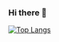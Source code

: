 ### Hi there 👋

[![Top Langs](https://github-readme-stats.vercel.app/api/top-langs/?username=steallight&layout=compact)](https://github.com/anuraghazra/github-readme-stats)

<!--
**Steallight/Steallight** is a ✨ _special_ ✨ repository because its `README.md` (this file) appears on your GitHub profile.

Here are some ideas to get you started:

- 🔭 I’m currently working on ...
- 🌱 I’m currently learning ...
- 👯 I’m looking to collaborate on ...
- 🤔 I’m looking for help with ...
- 💬 Ask me about ...
- 📫 How to reach me: ...
- 😄 Pronouns: ...
- ⚡ Fun fact: ...
-->
